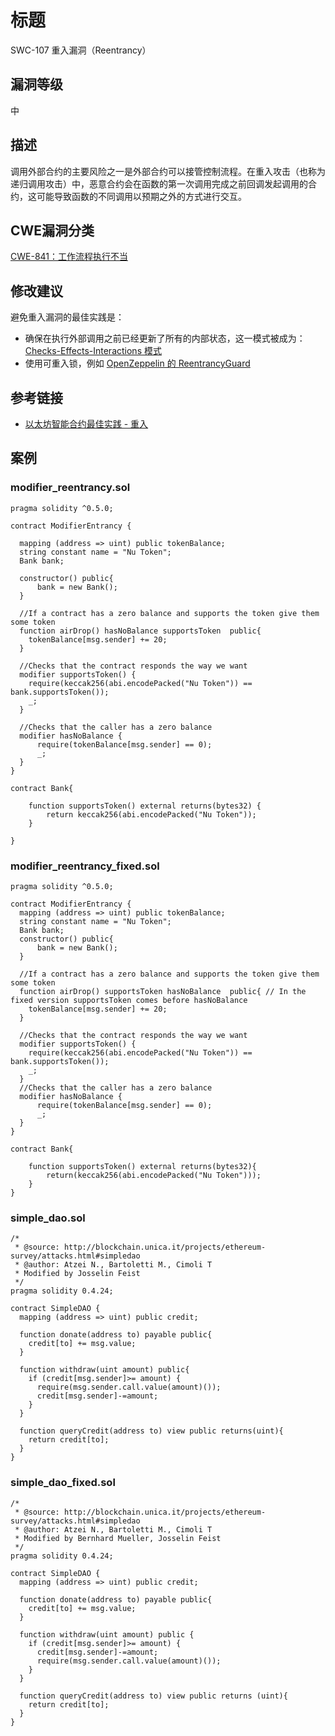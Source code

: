# 标题

SWC-107 重入漏洞（Reentrancy）

## 漏洞等级

中

## 描述

调用外部合约的主要风险之一是外部合约可以接管控制流程。在重入攻击（也称为递归调用攻击）中，恶意合约会在函数的第一次调用完成之前回调发起调用的合约，这可能导致函数的不同调用以预期之外的方式进行交互。

## CWE漏洞分类

[CWE-841：工作流程执行不当](https://cwe.mitre.org/data/definitions/841.html)

## 修改建议

避免重入漏洞的最佳实践是：

- 确保在执行外部调用之前已经更新了所有的内部状态，这一模式被成为：[Checks-Effects-Interactions 模式](https://solidity.readthedocs.io/en/latest/security-considerations.html#use-the-checks-effects-interactions-pattern)
- 使用可重入锁，例如 [OpenZeppelin 的 ReentrancyGuard](https://github.com/OpenZeppelin/openzeppelin-contracts/blob/master/contracts/security/ReentrancyGuard.sol)

## 参考链接

- [以太坊智能合约最佳实践 - 重入](https://consensys.github.io/smart-contract-best-practices/attacks/reentrancy/)

## 案例

### modifier_reentrancy.sol

```solidity
pragma solidity ^0.5.0;

contract ModifierEntrancy {

  mapping (address => uint) public tokenBalance;
  string constant name = "Nu Token";
  Bank bank;
  
  constructor() public{
      bank = new Bank();
  }

  //If a contract has a zero balance and supports the token give them some token
  function airDrop() hasNoBalance supportsToken  public{
    tokenBalance[msg.sender] += 20;
  }
  
  //Checks that the contract responds the way we want
  modifier supportsToken() {
    require(keccak256(abi.encodePacked("Nu Token")) == bank.supportsToken());
    _;
  }
  
  //Checks that the caller has a zero balance
  modifier hasNoBalance {
      require(tokenBalance[msg.sender] == 0);
      _;
  }
}

contract Bank{

    function supportsToken() external returns(bytes32) {
        return keccak256(abi.encodePacked("Nu Token"));
    }

}

```

### modifier_reentrancy_fixed.sol

```solidity
pragma solidity ^0.5.0;

contract ModifierEntrancy {
  mapping (address => uint) public tokenBalance;
  string constant name = "Nu Token";
  Bank bank;
  constructor() public{
      bank = new Bank();
  }

  //If a contract has a zero balance and supports the token give them some token
  function airDrop() supportsToken hasNoBalance  public{ // In the fixed version supportsToken comes before hasNoBalance
    tokenBalance[msg.sender] += 20;
  }

  //Checks that the contract responds the way we want
  modifier supportsToken() {
    require(keccak256(abi.encodePacked("Nu Token")) == bank.supportsToken());
    _;
  }
  //Checks that the caller has a zero balance
  modifier hasNoBalance {
      require(tokenBalance[msg.sender] == 0);
      _;
  }
}

contract Bank{

    function supportsToken() external returns(bytes32){
        return(keccak256(abi.encodePacked("Nu Token")));
    }
}

```

### simple_dao.sol

```solidity
/*
 * @source: http://blockchain.unica.it/projects/ethereum-survey/attacks.html#simpledao
 * @author: Atzei N., Bartoletti M., Cimoli T
 * Modified by Josselin Feist
 */
pragma solidity 0.4.24;

contract SimpleDAO {
  mapping (address => uint) public credit;
    
  function donate(address to) payable public{
    credit[to] += msg.value;
  }
    
  function withdraw(uint amount) public{
    if (credit[msg.sender]>= amount) {
      require(msg.sender.call.value(amount)());
      credit[msg.sender]-=amount;
    }
  }  

  function queryCredit(address to) view public returns(uint){
    return credit[to];
  }
}

```

### simple_dao_fixed.sol

```solidity
/*
 * @source: http://blockchain.unica.it/projects/ethereum-survey/attacks.html#simpledao
 * @author: Atzei N., Bartoletti M., Cimoli T
 * Modified by Bernhard Mueller, Josselin Feist
 */
pragma solidity 0.4.24;

contract SimpleDAO {
  mapping (address => uint) public credit;
    
  function donate(address to) payable public{
    credit[to] += msg.value;
  }
    
  function withdraw(uint amount) public {
    if (credit[msg.sender]>= amount) {
      credit[msg.sender]-=amount;
      require(msg.sender.call.value(amount)());
    }
  }  

  function queryCredit(address to) view public returns (uint){
    return credit[to];
  }
}

```
